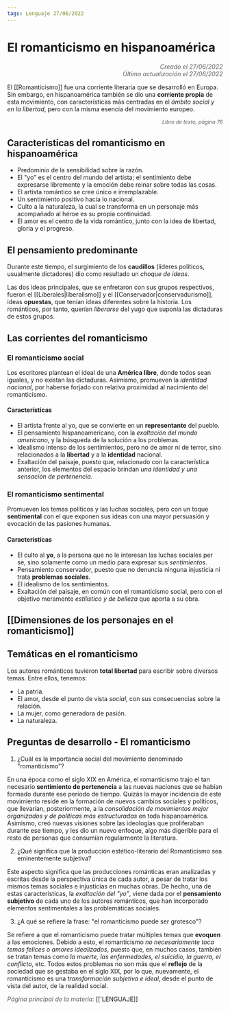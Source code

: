 ```yaml
---
tags: Lenguaje 27/06/2022
---
```


# El romanticismo en hispanoamérica
<div style="text-align: right; opacity: 0.7; font-style: italic;">Creado el 27/06/2022</div>
<div style="text-align: right; opacity: 0.7; font-style: italic;">Última actualización el 27/06/2022</div>

El [[Romanticismo]] fue una corriente literaria que se desarrolló en Europa. Sin embargo, en hispanoamérica también se dio una **corriente propia** de esta movimiento, con características más centradas en el *ámbito social y en la libertad*, pero con la misma esencia del movimiento europeo.

<div style="text-align: right; opacity: 0.7; font-size: 12px; font-style: italic">Libro de texto, página 76</div>

## Características del romanticismo en hispanoamérica

- Predominio de la sensibilidad sobre la razón.
- El "yo" es el centro del mundo del artista; el sentimiento debe expresarse libremente y la emoción debe reinar sobre todas las cosas.
- El artista romántico se cree único e irremplazable.
- Un sentimiento positivo hacia lo nacional.
- Culto a la naturaleza, la cual se transforma en un personaje más acompañado al héroe es su propia continuidad.
- El amor es el centro de la vida romántico, junto con la idea de libertad, gloria y el progreso.

## El pensamiento predominante

Durante este tiempo, el surgimiento de los **caudillos** (líderes políticos, usualmente dictadores) dio como resultado un *choque de ideas*. 

Las dos ideas principales, que se enfretaron con sus grupos respectivos, fueron el [[Liberales|liberalismo]] y el [[Conservador|conservadurismo]], ideas **opuestas**, que tenían ideas diferentes sobre la historia. Los románticos, por tanto, querían *liberarse* del yugo que suponía las dictaduras de estos grupos.

## Las corrientes del romanticismo

### El romanticismo social

Los escritores plantean el ideal de una **América libre**, donde todos sean iguales, y no existan las dictaduras. Asimismo, promueven la *identidad nacional*, por haberse forjado con relativa proximidad al nacimiento del romanticismo.

#### Características

- El artista frente al yo, que se convierte en un **representante** del pueblo.
- El pensamiento hispanoamericano, con la *exaltación del mundo americano*, y la búsqueda de la solución a los problemas.
- Idealismo intenso de los sentimientos, pero no de amor ni de terror, sino relacionados a la **libertad** y a la **identidad** nacional.
- Exaltación del paisaje, puesto que, relacionado con la característica anterior, los elementos del espacio brindan *una identidad y una sensación de pertenencia*.

### El romanticismo sentimental

Promueven los temas políticos y las luchas sociales, pero con un toque **sentimental** con el que exponen sus ideas con una mayor persuasión y evocación de las pasiones humanas.

#### Características

- El culto al **yo**, a la persona que no le interesan las luchas sociales per se, sino solamente como un medio para expresar sus *sentimientos*.
- Pensamiento conservador, puesto que no denuncia ninguna injusticia ni trata **problemas sociales**.
- El idealismo de los sentimientos.
- Exaltación del paisaje, en común con el romanticismo social, pero con el objetivo meramente *estilístico y de belleza* que aporta a su obra.

## [[Dimensiones de los personajes en el romanticismo]]

## Temáticas en el romanticismo

Los autores románticos tuvieron **total libertad** para escribir sobre diversos temas. Entre ellos, tenemos:

- La patria.
- El amor, desde el punto de vista *social*, con sus consecuencias sobre la relación.
- La mujer, como generadora de pasión.
- La naturaleza.

## Preguntas de desarrollo - El romanticismo

1. ¿Cuál es la importancia social del movimiento denominado "romanticismo"?

En una época como el siglo XIX en América, el romanticismo trajo el tan necesario **sentimiento de pertenencia** a las nuevas naciones que se habían formado durante ese período de tiempo. Quizás la mayor incidencia de este movimiento reside en la formación de nuevos cambios sociales y políticos, que llevarían, posteriormente, a la *consolidación de movimientos mejor organizados y de políticas más estructuradas* en toda hispanoamérica.
Asimismo, creó nuevas visiones sobre las ideologías que proliferaban durante ese tiempo, y les dio un nuevo enfoque, algo más digerible para el resto de personas que consumían regularmente la literatura.

2. ¿Qué significa que la producción estético-literario del Romanticismo sea eminentemente subjetiva?

Este aspecto significa que las producciones románticas eran analizadas y escritas desde la perspectiva única de cada autor, a pesar de tratar los mismos temas sociales e injusticias en muchas obras. 
De hecho, una de estas características, la *exaltación del "yo"*, viene dada por el **pensamiento subjetivo** de cada uno de los autores románticos, que han incorporado elementos sentimentales a las problemáticas sociales.

3. ¿A qué se refiere la frase: "el romanticismo puede ser grotesco"?

Se refiere a que el romanticismo puede tratar múltiples temas que **evoquen** a las emociones. Debido a esto, el romanticismo *no necesariamente toca temas felices o amores idealizados*, puesto que, en muchos casos, también se tratan temas como *la muerte, las enfermedades, el suicidio, la guerra, el conflicto*, etc. 
Todos estos problemas no son más que el **reflejo** de la sociedad que se gestaba en el siglo XIX, por lo que, nuevamente, el romanticismo es una *transformación subjetiva e ideal*, desde el punto de vista del autor, de la realidad social.

<span style="opacity: 0.7; font-style: italic;">Página principal de la materia:</span> [['LENGUAJE]]